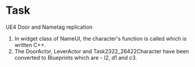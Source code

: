 # Task
UE4 Door and Nametag replication

1. In widget class of NameUI, the character's function is called which is written C++.
2. The DoorActor, LeverActor and Task2322_26422Character have been converted to Blueprints which are - l2, d1 and c3.
